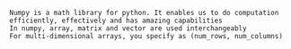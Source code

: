     Numpy is a math library for python. It enables us to do computation efficiently, effectively and has amazing capabilities
    In numpy, array, matrix and vector are used interchangeably
    For multi-dimensional arrays, you specify as (num_rows, num_columns)
